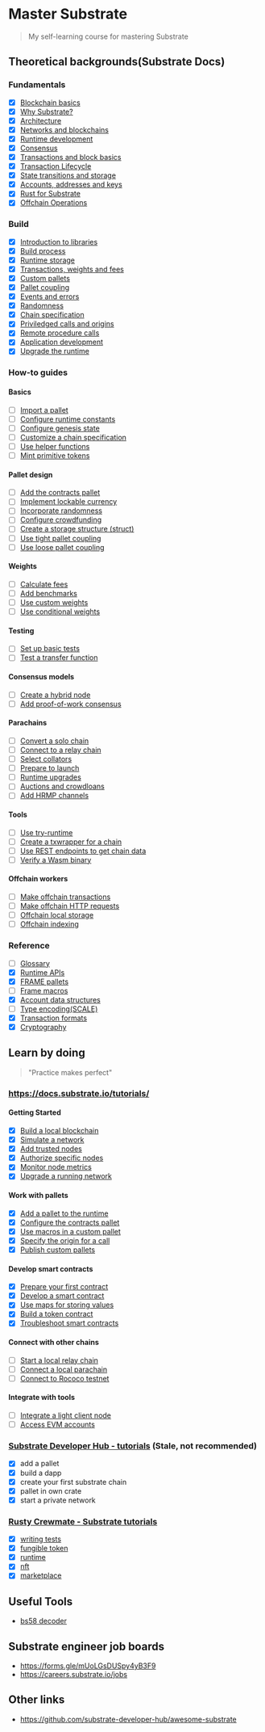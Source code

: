# Master Substrate
> My self-learning course for mastering Substrate

## Theoretical backgrounds(Substrate Docs)
### Fundamentals
- [x] [Blockchain basics](https://docs.substrate.io/main-docs/fundamentals/blockchain-basics/)
- [x] [Why Substrate?](https://docs.substrate.io/main-docs/fundamentals/why-substrate/)
- [x] [Architecture](https://docs.substrate.io/main-docs/fundamentals/architecture/)
- [x] [Networks and blockchains](https://docs.substrate.io/main-docs/fundamentals/node-and-network-types/)
- [x] [Runtime development](https://docs.substrate.io/main-docs/fundamentals/runtime-intro)
- [x] [Consensus](https://docs.substrate.io/main-docs/fundamentals/consensus/)
- [x] [Transactions and block basics](https://docs.substrate.io/main-docs/fundamentals/transaction-types/)
- [x] [Transaction Lifecycle](https://docs.substrate.io/main-docs/fundamentals/transaction-lifecycle/)
- [x] [State transitions and storage](https://docs.substrate.io/main-docs/fundamentals/state-transitions-and-storage/)
- [x] [Accounts, addresses and keys](https://docs.substrate.io/main-docs/fundamentals/accounts-addresses-keys/)
- [x] [Rust for Substrate](https://docs.substrate.io/main-docs/fundamentals/rust-basics/)
- [x] [Offchain Operations](https://docs.substrate.io/main-docs/fundamentals/offchain-operations/)
### Build
- [x] [Introduction to libraries](https://docs.substrate.io/main-docs/build/libraries/)
- [x] [Build process](https://docs.substrate.io/main-docs/build/build-process/)
- [x] [Runtime storage](https://docs.substrate.io/main-docs/build/runtime-storage/)
- [x] [Transactions, weights and fees](https://docs.substrate.io/main-docs/build/tx-weights-fees/)
- [x] [Custom pallets](https://docs.substrate.io/main-docs/build/custom-pallets/)
- [x] [Pallet coupling](https://docs.substrate.io/main-docs/build/pallet-coupling/)
- [x] [Events and errors](https://docs.substrate.io/main-docs/build/events-errors/)
- [x] [Randomness](https://docs.substrate.io/main-docs/build/randomness/)
- [x] [Chain specification](https://docs.substrate.io/main-docs/build/chain-spec/)
- [x] [Priviledged calls and origins](https://docs.substrate.io/main-docs/build/origins/)
- [x] [Remote procedure calls](https://docs.substrate.io/main-docs/build/custom-rpc/)
- [x] [Application development](https://docs.substrate.io/main-docs/build/application-dev/)
- [x] [Upgrade the runtime](https://docs.substrate.io/main-docs/build/upgrade/)
### How-to guides
#### Basics
- [ ] [Import a pallet](/reference/how-to-guides/basics/import-a-pallet/)
- [ ] [Configure runtime constants](/reference/how-to-guides/basics/configure-runtime-constants/)
- [ ] [Configure genesis state](/reference/how-to-guides/basics/configure-genesis-state)
- [ ] [Customize a chain specification](/reference/how-to-guides/basics/customize-a-chain-specification)
- [ ] [Use helper functions](/reference/how-to-guides/basics/use-helper-functions)
- [ ] [Mint primitive tokens](/reference/how-to-guides/basics/mint-basic-tokens/)
#### Pallet design
- [ ] [Add the contracts pallet](/reference/how-to-guides/pallet-design/add-contracts-pallet/)
- [ ] [Implement lockable currency](/reference/how-to-guides/pallet-design/implement-lockable-currency/)
- [ ] [Incorporate randomness](/reference/how-to-guides/pallet-design/incorporate-randomness/)
- [ ] [Configure crowdfunding](/reference/how-to-guides/pallet-design/configure-crowdfunding/)
- [ ] [Create a storage structure (struct)](/reference/how-to-guides/pallet-design/create-a-storage-structure/)
- [ ] [Use tight pallet coupling](/reference/how-to-guides/pallet-design/use-tight-coupling/)
- [ ] [Use loose pallet coupling](/reference/how-to-guides/pallet-design/use-loose-coupling/)
#### Weights
- [ ] [Calculate fees](/reference/how-to-guides/weights/calculate-fees/)
- [ ] [Add benchmarks](/reference/how-to-guides/weights/add-benchmarks/)
- [ ] [Use custom weights](/reference/how-to-guides/weights/use-custom-weights/)
- [ ] [Use conditional weights](/reference/how-to-guides/weights/use-conditional-weights/)
#### Testing
- [ ] [Set up basic tests](/reference/how-to-guides/testing/set-up-basic-tests/)
- [ ] [Test a transfer function](/reference/how-to-guides/testing/test-a-transfer-function/)
#### Consensus models
- [ ] [Create a hybrid node](/reference/how-to-guides/consensus-models/create-a-hybrid-node/)
- [ ] [Add proof-of-work consensus](/reference/how-to-guides/consensus-models/add-proof-of-work-consensus/)
#### Parachains
- [ ] [Convert a solo chain](/reference/how-to-guides/parachains/convert-a-solo-chain/)
- [ ] [Connect to a relay chain](/reference/how-to-guides/parachains/connect-to-a-relay-chain/)
- [ ] [Select collators](/reference/how-to-guides/parachains/select-collators/)
- [ ] [Prepare to launch](/reference/how-to-guides/parachains/prepare-to-launch/)
- [ ] [Runtime upgrades](/reference/how-to-guides/parachains/runtime-upgrade/)
- [ ] [Auctions and crowdloans](/reference/how-to-guides/parachains/auctions-and-crowdloans/)
- [ ] [Add HRMP channels](/reference/how-to-guides/parachains/add-hrmp-channels/)
#### Tools
- [ ] [Use try-runtime](/reference/how-to-guides/tools/use-try-runtime/)
- [ ] [Create a txwrapper for a chain](/reference/how-to-guides/tools/create-a-txwrapper/)
- [ ] [Use REST endpoints to get chain data](/reference/how-to-guides/tools/use-sidecar/)
- [ ] [Verify a Wasm binary](/reference/how-to-guides/tools/verify-wasm/)
#### Offchain workers
- [ ] [Make offchain transactions](/reference/how-to-guides/offchain-workers/offchain-transactions/)
- [ ] [Make offchain HTTP requests](/reference/how-to-guides/offchain-workers/offchain-http-requests/)
- [ ] [Offchain local storage](/reference/how-to-guides/offchain-workers/offchain-local-storage/)
- [ ] [Offchain indexing](/reference/how-to-guides/offchain-workers/offchain-indexing/)
### Reference
- [ ] [Glossary](https://docs.substrate.io/reference/glossary/)
- [x] [Runtime APIs](https://docs.substrate.io/reference/command-line-tools/)
- [x] [FRAME pallets](https://docs.substrate.io/reference/frame-pallets/)
- [ ] [Frame macros](https://docs.substrate.io/reference/frame-macros/)
- [x] [Account data structures](https://docs.substrate.io/reference/account-data-structures/)
- [ ] [Type encoding(SCALE)](https://docs.substrate.io/reference/scale-codec/)
- [x] [Transaction formats](https://docs.substrate.io/reference/how-to-guides/)
- [x] [Cryptography](https://docs.substrate.io/reference/cryptography/)

## Learn by doing
> "Practice makes perfect"
### https://docs.substrate.io/tutorials/
#### Getting Started
- [x] [Build a local blockchain](https://docs.substrate.io/tutorials/get-started/build-local-blockchain/)
- [x] [Simulate a network](https://docs.substrate.io/tutorials/get-started/simulate-network/)
- [x] [Add trusted nodes](https://docs.substrate.io/tutorials/get-started/trusted-network/)
- [x] [Authorize specific nodes](https://docs.substrate.io/tutorials/get-started/permissioned-network/)
- [x] [Monitor node metrics](https://docs.substrate.io/tutorials/get-started/node-metrics/)
- [x] [Upgrade a running network](https://docs.substrate.io/tutorials/get-started/forkless-upgrade/)
#### Work with pallets
- [x] [Add a pallet to the runtime](https://docs.substrate.io/tutorials/work-with-pallets/add-a-pallet/)
- [x] [Configure the contracts pallet](https://docs.substrate.io/tutorials/work-with-pallets/contracts-pallet/)
- [x] [Use macros in a custom pallet](https://docs.substrate.io/tutorials/work-with-pallets/use-macros-in-a-custom-pallet/)
- [x] [Specify the origin for a call](https://docs.substrate.io/tutorials/work-with-pallets/specify-the-origin-for-a-call/)
- [x] [Publish custom pallets](https://docs.substrate.io/tutorials/work-with-pallets/publish-custom-pallets/)
#### Develop smart contracts
- [x] [Prepare your first contract](https://docs.substrate.io/tutorials/smart-contracts/prepare-your-first-contract/)
- [x] [Develop a smart contract](https://docs.substrate.io/tutorials/smart-contracts/develop-a-smart-contract/)
- [x] [Use maps for storing values](https://docs.substrate.io/tutorials/smart-contracts/use-maps-for-storing-values/)
- [x] [Build a token contract](https://docs.substrate.io/tutorials/smart-contracts/use-maps-for-storing-values/)
- [x] [Troubleshoot smart contracts](https://docs.substrate.io/tutorials/smart-contracts/troubleshoot-smart-contracts/)
#### Connect with other chains
- [ ] [Start a local relay chain](https://docs.substrate.io/tutorials/connect-other-chains/local-relay/)
- [ ] [Connect a local parachain](https://docs.substrate.io/tutorials/connect-other-chains/local-parachain/)
- [ ] [Connect to Rococo testnet](https://docs.substrate.io/tutorials/connect-other-chains/rococo-slot/)
#### Integrate with tools
- [ ] [Integrate a light client node](https://docs.substrate.io/tutorials/integrate-with-tools/substrate-connect/)
- [ ] [Access EVM accounts](https://docs.substrate.io/tutorials/integrate-with-tools/access-evm-accounts/)
### [Substrate Developer Hub - tutorials](https://github.com/substrate-developer-hub/tutorials)   (Stale, not recommended)
- [x] add a pallet
- [x] build a dapp
- [x] create your first substrate chain
- [x] pallet in own crate
- [x] start a private network
### [Rusty Crewmate - Substrate tutorials](https://github.com/rusty-crewmates/substrate-tutorials)
- [x] [writing tests](https://github.com/rusty-crewmates/substrate-tutorials/tree/main/exercises/ex00-writing-tests/)
- [x] [fungible token](https://github.com/rusty-crewmates/substrate-tutorials/tree/main/exercises/ex01-fungible-token/)
- [x] [runtime](https://github.com/rusty-crewmates/substrate-tutorials/tree/main/exercises/ex02-runtime/)
- [x] [nft](https://github.com/rusty-crewmates/substrate-tutorials/tree/main/exercises/ex03-nft/)
- [x] [marketplace](https://github.com/rusty-crewmates/substrate-tutorials/tree/main/exercises/ex04-marketplace/)

## Useful Tools
- [bs58 decoder](https://whisperd.tech/bs58-codec/)
## Substrate engineer job boards
- https://forms.gle/mUoLGsDUSpy4yB3F9
- https://careers.substrate.io/jobs
## Other links
- https://github.com/substrate-developer-hub/awesome-substrate
